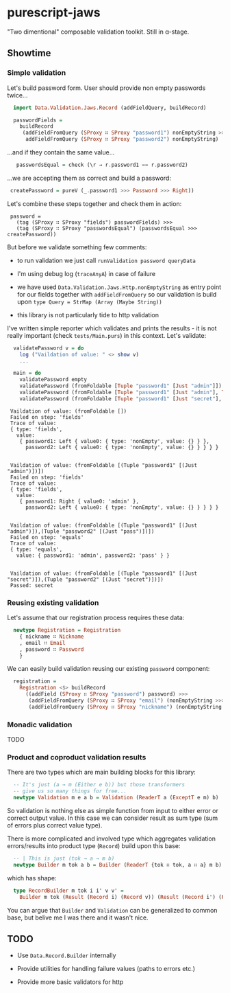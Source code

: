 # purescript-jaws

"Two dimentional" composable validation toolkit. Still in α-stage.

## Showtime

### Simple validation

Let's build password form. User should provide non empty passwords twice...

  ```purescript
    import Data.Validation.Jaws.Record (addFieldQuery, buildRecord)

    passwordFields =
      buildRecord
       (addFieldFromQuery (SProxy ∷ SProxy "password1") nonEmptyString >>>
        addFieldFromQuery (SProxy ∷ SProxy "password2") nonEmptyString)
  ```

...and if they contain the same value...

  ```purescript
     passwordsEqual = check (\r → r.password1 == r.password2)
  ```
...we are accepting them as correct and build a password:

  ```purescript
   createPassword = pureV (_.password1 >>> Password >>> Right))
  ```
Let's combine these steps together and check them in action:

  ```
   password =
     (tag (SProxy ∷ SProxy "fields") passwordFields) >>>
     (tag (SProxy ∷ SProxy "passwordsEqual") (passwordsEqual >>> createPassword))

  ```

But before we validate something few comments:

  * to run validation we just call `runValidation password queryData`

  * I'm using debug log (`traceAnyA`) in case of failure

  * we have used `Data.Validation.Jaws.Http.nonEmptyString` as entry point for our fields together with `addFieldFromQuery`
    so our validation is build upon `type Query = StrMap (Array (Maybe String))`

  * this library is not particularly tide to http validation


 I've written simple reporter which validates and prints the results - it is not really important (check `tests/Main.purs`) in this context.
 Let's validate:

  ```purescript
    validatePassword v = do
      log ("Vaildation of value: " <> show v)
      ...

    main = do
      validatePassword empty
      validatePassword (fromFoldable [Tuple "password1" [Just "admin"]])
      validatePassword (fromFoldable [Tuple "password1" [Just "admin"], Tuple "password2" [Just "pass"]])
      validatePassword (fromFoldable [Tuple "password1" [Just "secret"], Tuple "password2" [Just "secret"]])
   ```

   ```
    Vaildation of value: (fromFoldable [])
    Failed on step: 'fields'
    Trace of value:
    { type: 'fields',
      value:
       { password1: Left { value0: { type: 'nonEmpty', value: {} } },
         password2: Left { value0: { type: 'nonEmpty', value: {} } } } }


    Vaildation of value: (fromFoldable [(Tuple "password1" [(Just "admin")])])
    Failed on step: 'fields'
    Trace of value:
    { type: 'fields',
      value:
       { password1: Right { value0: 'admin' },
         password2: Left { value0: { type: 'nonEmpty', value: {} } } } }


    Vaildation of value: (fromFoldable [(Tuple "password1" [(Just "admin")]),(Tuple "password2" [(Just "pass")])])
    Failed on step: 'equals'
    Trace of value:
    { type: 'equals',
      value: { password1: 'admin', password2: 'pass' } }


    Vaildation of value: (fromFoldable [(Tuple "password1" [(Just "secret")]),(Tuple "password2" [(Just "secret")])])
    Passed: secret
  ```

### Reusing existing validation

Let's assume that our registration process requires these data:

  ```purescript
    newtype Registration = Registration
      { nickname ∷ Nickname
      , email ∷ Email
      , password ∷ Password
      }
  ```

We can easily build validation reusing our existing `password` component:

  ```purescript
    registration =
      Registration <$> buildRecord
        ((addField (SProxy ∷ SProxy "password") password) >>>
         (addFieldFromQuery (SProxy ∷ SProxy "email") (nonEmptyString >>> email') >>>
         (addFieldFromQuery (SProxy ∷ SProxy "nickname") (nonEmptyString >>> pureV (Nickname >>> Right)))))
  ```

### Monadic validation

TODO

### Product and coproduct validation results

There are two types which are main building blocks for this library:

  ```purescript
    -- It's just (a → m (Either e b)) but those transformers
    -- give us so many things for free...
    newtype Validation m e a b = Validation (ReaderT a (ExceptT e m) b)
  ```

So validation is nothing else as simple function from input to either error or correct output value. In this case we can consider result as sum type (sum of errors plus correct value type).

There is more complicated and involved type which aggregates validation errors/results into product type (`Record`) build upon this base:

  ```purescript
    -- | This is just (tok → a → m b)
    newtype Builder m tok a b = Builder (ReaderT {tok ∷ tok, a ∷ a} m b)
  ```

which has shape:

  ```purescript
    type RecordBuilder m tok i i' v v' =
      Builder m tok (Result (Record i) (Record v)) (Result (Record i') (Record v'))
  ```
You can argue that `Builder` and `Validation` can be generalized to common base, but belive me I was there and it wasn't nice.


## TODO

  * Use `Data.Record.Builder` internally

  * Provide utilities for handling failure values (paths to errors etc.)

  * Provide more basic validators for http
